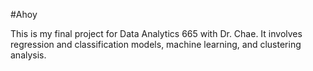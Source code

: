 #Ahoy 

This is my final project for Data Analytics 665 with Dr. Chae. It involves regression and classification models, 
machine learning, and clustering analysis.
